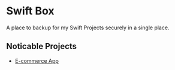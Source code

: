 # Swift Box

A place to backup for my Swift Projects securely in a single place.

## Noticable Projects

* [E-commerce App](/tree/master/Swift%204/e-commerce)
